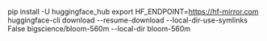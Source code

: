 pip install -U huggingface_hub
export HF_ENDPOINT=https://hf-mirror.com
huggingface-cli download --resume-download --local-dir-use-symlinks False bigscience/bloom-560m --local-dir bloom-560m
